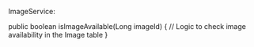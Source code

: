 ImageService:

public boolean isImageAvailable(Long imageId) {
    // Logic to check image availability in the Image table
}
